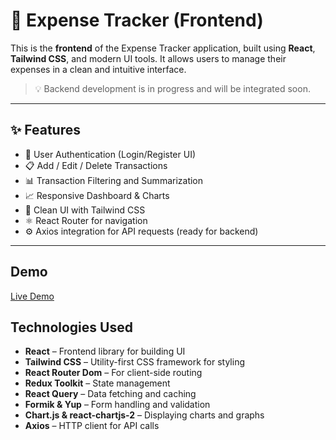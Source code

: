 # 💸 Expense Tracker (Frontend)

This is the **frontend** of the Expense Tracker application, built using **React**, **Tailwind CSS**, and modern UI tools. It allows users to manage their expenses in a clean and intuitive interface.

> 💡 Backend development is in progress and will be integrated soon.

---

## ✨ Features

- 🔐 User Authentication (Login/Register UI)
- 📋 Add / Edit / Delete Transactions
- 📊 Transaction Filtering and Summarization
- 📈 Responsive Dashboard & Charts
- 🎨 Clean UI with Tailwind CSS
- ⚛️ React Router for navigation
- ⚙️ Axios integration for API requests (ready for backend)

---

## Demo

[Live Demo](https://expense-tracking-two.vercel.app/) 


## Technologies Used

- **React** – Frontend library for building UI
- **Tailwind CSS** – Utility-first CSS framework for styling
- **React Router Dom** – For client-side routing
- **Redux Toolkit** – State management
- **React Query** – Data fetching and caching
- **Formik & Yup** – Form handling and validation
- **Chart.js & react-chartjs-2** – Displaying charts and graphs
- **Axios** – HTTP client for API calls



